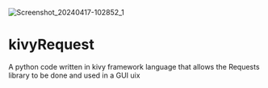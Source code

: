 ![Screenshot_20240417-102852_1](https://github.com/Bartwel27/kivyRequest/assets/81015407/83fa5392-0a4d-4ce2-abef-b9f131f279de)

# kivyRequest
A python code written in kivy framework language that allows the Requests library to be done and used in a GUI uix
